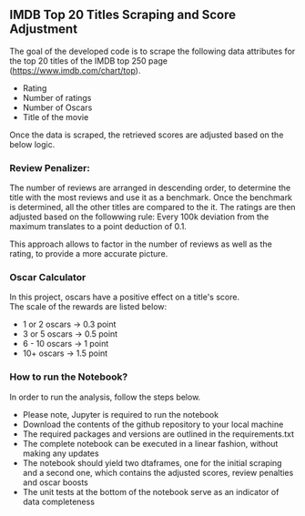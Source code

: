 ## IMDB Top 20 Titles Scraping and Score Adjustment

The goal of the developed code is to scrape the following data attributes for the top 20 titles of the IMDB top 250 page (https://www.imdb.com/chart/top). 

- Rating
- Number of ratings
- Number of Oscars
- Title of the movie

Once the data is scraped, the retrieved scores are adjusted based on the below logic. 

### Review Penalizer:

The number of reviews are arranged in descending order, to determine the title with the most reviews and use  it as a benchmark. Once the benchmark is determined, all the other titles are compared to the it. The ratings are then adjusted based on the followwing rule: Every 100k deviation from the maximum translates to a point deduction of 0.1. 

This approach allows to factor in the number of reviews as well as the rating, to provide a more accurate picture. 

### Oscar Calculator

In this project, oscars have a positive effect on a title's score.  
The scale of the rewards are listed below:

- 1 or 2 oscars → 0.3 point
- 3 or 5 oscars → 0.5 point
- 6 - 10 oscars → 1 point
- 10+ oscars → 1.5 point

### How to run the Notebook? 
In order to run the analysis, follow the steps below. 

- Please note, Jupyter is required to run the notebook
- Download the contents of the github repository to your local machine
- The required packages and versions are outlined in the requirements.txt
- The complete notebook can be executed in a linear fashion, without making any updates
- The notebook should yield two dtaframes, one for the initial scraping and a second one, which contains the adjusted scores, review penalties and oscar boosts
- The unit tests at the bottom of the notebook serve as an indicator of data completeness
